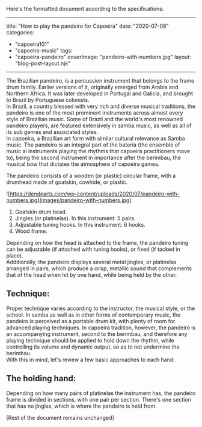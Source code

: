 Here's the formatted document according to the specifications:

---
title: "How to play the pandeiro for Capoeira"
date: "2020-07-08"
categories: 
  - "capoeira101"
  - "capoeira-music"
tags: 
  - "capoeira-pandeiro"
coverImage: "pandeiro-with-numbers.jpg"
layout: "blog-post-layout.njk"
---

The Brazilian pandeiro, is a percussion instrument that belongs to the frame drum family. Earlier versions of it, originally emerged from Arabia and Northern Africa. It was later developed in Portugal and Galicia, and brought to Brazil by Portuguese colonists.  
In Brazil, a country blessed with very rich and diverse musical traditions, the pandeiro is one of the most prominent instruments across almost every style of Brazilian music. Some of Brazil and the world's most renowned pandeiro players, are featured extensively in samba music, as well as all of its sub genres and associated styles.  
In capoeira, a Brazilian art form with similar cultural relevance as Samba music. The pandeiro is an integral part of the batería (the ensemble of music al instruments playing the rhythms that capoeira practitioners move to), being the second instrument in importance after the berimbau, the musical bow that dictates the atmosphere of capoeira games.

The pandeiro consists of a wooden (or plastic) circular frame, with a drumhead made of goatskin, cowhide, or plastic.

![https://dendearts.com/wp-content/uploads/2020/07/pandeiro-with-numbers.jpg](images/pandeiro-with-numbers.jpg)

1. Goatskin drum head.
2. Jingles (or platinelas). In this instrument: 5 pairs.
3. Adjustable tuning hooks. In this instrument: 6 hooks.
4. Wood frame.

Depending on how the head is attached to the frame, the pandeiro tuning can be adjustable (if attached with tuning hooks), or fixed (if tacked in place).  
Additionally, the pandeiro displays several metal jingles, or platinelas arranged in pairs, which produce a crisp, metallic sound that complements that of the head when hit by one hand, while being held by the other.

## **Technique:**

Proper technique varies according to the instructor, the musical style, or the school. In samba as well as in other forms of contemporary music, the pandeiro is perceived as a portable drum kit, with plenty of room for advanced playing techniques. In capoeira tradition, however, the pandeiro is an accompanying instrument, second to the berimbau, and therefore any playing technique should be applied to hold down the rhythm, while controlling its volume and dynamic output, so as to not undermine the berimbau.  
With this in mind, let's review a few basic approaches to each hand:

## **The holding hand:**

Depending on how many pairs of platinelas the instrument has, the pandeiro frame is divided in sections, with one pair per section. There's one section that has no jingles, which is where the pandeiro is held from.

[Rest of the document remains unchanged]